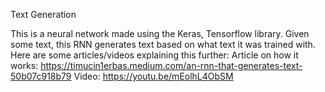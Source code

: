 Text Generation

This is a neural network made using the Keras, Tensorflow library. Given some text, this RNN generates text based on what text it was trained with. Here are some articles/videos explaining this further:
Article on how it works: https://timucin1erbas.medium.com/an-rnn-that-generates-text-50b07c918b79
Video: https://youtu.be/mEolhL4ObSM
